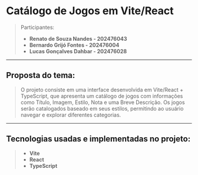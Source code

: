 # Catálogo de Jogos em Vite/React

> Participantes: 
> - **Renato de Souza Nandes - 202476043** 
> - **Bernardo Grijó Fontes - 202476004**  
> - **Lucas Gonçalves Dahbar - 202476028**

---

## Proposta do tema:

> O projeto consiste em uma interface desenvolvida em Vite/React + TypeScript, que apresenta um catálogo de jogos com informações como Título, Imagem, Estilo, Nota e uma Breve Descrição. Os jogos serão catalogados baseado em seus estilos, permitindo ao usuário navegar e explorar diferentes categorias.

---

## Tecnologias usadas e implementadas no projeto:

> - **Vite**
> - **React**
> - **TypeScript** 